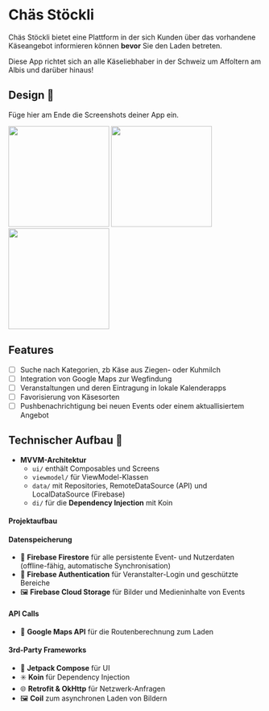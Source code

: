 # Chäs Stöckli

Chäs Stöckli bietet eine Plattform in der sich Kunden über das vorhandene Käseangebot informieren können **bevor**
Sie den Laden betreten. 
 
Diese App richtet sich an alle Käseliebhaber in der Schweiz um Affoltern am Albis und darüber hinaus!


## Design 🎨
Füge hier am Ende die Screenshots deiner App ein.

<p>
  <img src="./img/screen1.png" width="200">
  <img src="./img/screen2.png" width="200">
  <img src="./img/screen3.png" width="200">
</p>


## Features

- [ ] Suche nach Kategorien, zb Käse aus Ziegen- oder Kuhmilch
- [ ] Integration von Google Maps zur Wegfindung
- [ ] Veranstaltungen und deren Eintragung in lokale Kalenderapps
- [ ] Favorisierung von Käsesorten
- [ ] Pushbenachrichtigung bei neuen Events oder einem aktuallisiertem Angebot

## Technischer Aufbau 🔧

- **MVVM-Architektur**
  - `ui/` enthält Composables und Screens
  - `viewmodel/` für ViewModel-Klassen
  - `data/` mit Repositories, RemoteDataSource (API) und LocalDataSource (Firebase)
  - `di/` für die  **Dependency Injection** mit Koin 


#### Projektaufbau

#### Datenspeicherung

- 🔄 **Firebase Firestore** für alle persistente Event- und Nutzerdaten (offline-fähig, automatische Synchronisation)
- 🔐 **Firebase Authentication** für Veranstalter-Login und geschützte Bereiche
- 🖼️ **Firebase Cloud Storage** für Bilder und Medieninhalte von Events


#### API Calls

- 📍 **Google Maps API** für die Routenberechnung zum Laden


#### 3rd-Party Frameworks

- 💎 **Jetpack Compose** für UI
- ✳️ **Koin** für Dependency Injection
- 🌐 **Retrofit & OkHttp** für Netzwerk-Anfragen
- 🖼️ **Coil** zum asynchronen Laden von Bildern

